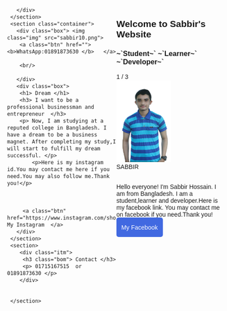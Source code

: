 

<html>
<head>
<title> Sabbir's Personal Website</title>
<meta name="Sabbir Hossain" content="width=device-width, initial-scale=1">
<style>
font-style: serif;
color: #777777;
line-height:25px ;
}
.blue{
color: #1E90FF ;
}
.box{
width: 50%;
float: left;
}
h3 {

}
.img { 
width: 80%;
padding-left:10% ;
margin-top: 20px;
margin-bottom: 20px;
}

.container{
padding-left: 5%;
display: inline-block;
}
.btn{
color: white;
background-color: #4169E1;
padding:15px 12px 14.5px 11.2px ;
border-radius: 5px;
text-decoration: none;
margin-bottom: 20px;
}
.itm{
border: 1.5px solid #00CED1;
margin:1px ;
padding:10px ;
border-radius: 20px;
background-color: lightyellow;
width:300px;
}
.bom{
color: #1E90FF;
}
font-style: serif;
color: #777777;
line-height:25px ;
}
.blue{
color: #1E90FF ;
}
.box{
width: 50%;
float: right;
}
h3 {

}
* {box-sizing: border-box}
body {font-family: Verdana, sans-serif; margin:0}
.mySlides {display: HD}
img {vertical-align: middle right;}



/* Next & previous buttons */
.prev, .next {
  cursor: pointer;
  position: side corner;
  top: 50%;
  width: auto;
  padding: 16px;
  margin-top: -22px;
  color: Green;
  font-weight: bold;
  font-size: 18px;
  transition: 0.6s ease;
  border-radius: 0 3px 3px 0;
  user-select: none;
}

/* Position the "next button" to the right */
.next {
  right: 0;
  border-radius: 3px 0 0 3px;
}

/* On hover, add a black background color with a little bit see-through */
.prev:hover, .next:hover {
  background-color: rgba(0,0,0,0.8);
}

/* Caption text */
.text {
  color: #f2f2f2;
  font-size: 20px;
  padding: 10px 9px;
  position: middle;
  bottom: 8px;
  width: 20%;
  text-align: center;
  background-color:Blue;
}

/* Number text (1/3 etc) */
.numbertext {
  color: #f2f2f2;
  font-size: 12px;
  padding: 8px 12px;
  position: absolute;
  top: 0;
}

/* The dots/bullets/indicators */
.dot {
  cursor: pointer;
  height: 15px;
  width: 10px;
  margin: 0 2px;
  background-color: Blue;
  border-radius:80%;
  display: inline-block;
  transition: background-color 0.6s ease;
}


.active, .dot:hover {
  background-color: #717171;
}

/* Fading animation */
.fade {
  -webkit-animation-name: fade;
  -webkit-animation-duration: 1.5s;
  animation-name: fade;
  animation-duration: 1.5s;
}

@-webkit-keyframes fade {
  from {opacity: .4} 
  to {opacity: 1}
}

@keyframes fade {
  from {opacity: .4} 
  to {opacity: 1}
}

/* On smaller screens, decrease text size */
@media only screen and (max-width: 300px) {
  .prev, .next,.text {font-size: 11px}
}
</style>
</head>
<body>
<section class="container">
       <div class="box">
         <h1> Welcome to  Sabbir's  Website </h1>
         <h3> ~`Student~`  ~`Learner~`  ~`Developer~` </h3>


<div class="mySlides fade">
  <div class="numbertext">1 / 3</div>
  <img src="sabbir9.png" style="width:50%">
  <div class="text">SABBIR</div>






</div>
<br>

<div style="text-align:center">
  <span class="dot" onclick="currentSlide(1)"></span> 
  <span class="dot" onclick="currentSlide(2)"></span> 
  <span class="dot" onclick="currentSlide(3)"></span> 
</div>

<script>
var slideIndex = 1;
showSlides(slideIndex);

function plusSlides(n) {
  showSlides(slideIndex += n);
}

function currentSlide(n) {
  showSlides(slideIndex = n);
}

function showSlides(n) {
  var i;
  var slides = document.getElementsByClassName("mySlides");
  var dots = document.getElementsByClassName("dot");
  if (n > slides.length) {slideIndex = 1}    
  if (n < 1) {slideIndex = slides.length}
  for (i = 0; i < slides.length; i++) {
      slides[i].style.display = "none";  
  }
  for (i = 0; i < dots.length; i++) {
      dots[i].className = dots[i].className.replace(" active", "");
  }
  slides[slideIndex-1].style.display = "block";  
  dots[slideIndex-1].className += " active";
}
</script>
<p> Hello everyone! I'm Sabbir Hossain. I am from Bangladesh. I am a student,learner and developer.Here is my facebook link. You may contact me on facebook if you need.Thank you! </p>
         <a class="btn" href="https://www.facebook.com/profile.php?id=100015458081029"> My Facebook </a>
       </div>
       
       </div>
     </section>
     <section class="container"> 
       <div class="box"> <img class="img" src="sabbir10.png"> 
        <a class="btn" href=""> <b>WhatsApp:01891873630 </b>   </a>

        <br/>
       
       </div>
       <div class="box"> 
        <h1> Dream </h1>
        <h3> I want to be a professional businessman and entrepreneur  </h3>
        <p> Now, I am studying at a reputed college in Bangladesh. I have a dream to be a business magnet. After completing my study,I will start to fulfill my dream successful. </p>
            <p>Here is my instagram id.You may contact me here if you need.You may also follow me.Thank you!</p>
     
         
         
         <a class="btn" href="https://www.instagram.com/shossainbd303/"> My Instagram  </a>
       </div>
     </section>
     <section>
        <div class="itm"> 
         <h3 class="bom"> Contact </h3>
         <p> 01715167515  or   01891873630 </p>
        </div> 
        
      
     </section>
     
 
                      
</body>
</html> 

    
